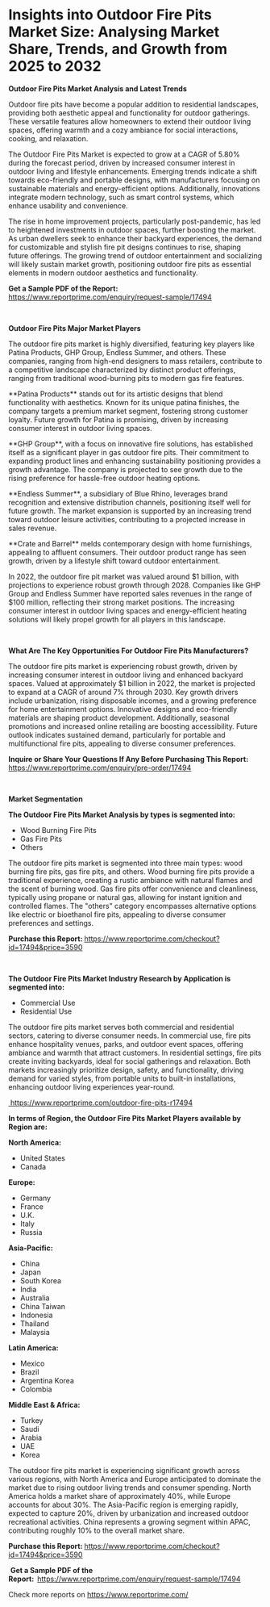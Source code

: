 <p><h1>Insights into Outdoor Fire Pits Market Size: Analysing Market Share, Trends, and Growth from 2025 to 2032</h1></p><p><strong>Outdoor Fire Pits Market Analysis and Latest Trends</strong></p>
<p><p>Outdoor fire pits have become a popular addition to residential landscapes, providing both aesthetic appeal and functionality for outdoor gatherings. These versatile features allow homeowners to extend their outdoor living spaces, offering warmth and a cozy ambiance for social interactions, cooking, and relaxation. </p><p>The Outdoor Fire Pits Market is expected to grow at a CAGR of 5.80% during the forecast period, driven by increased consumer interest in outdoor living and lifestyle enhancements. Emerging trends indicate a shift towards eco-friendly and portable designs, with manufacturers focusing on sustainable materials and energy-efficient options. Additionally, innovations integrate modern technology, such as smart control systems, which enhance usability and convenience. </p><p>The rise in home improvement projects, particularly post-pandemic, has led to heightened investments in outdoor spaces, further boosting the market. As urban dwellers seek to enhance their backyard experiences, the demand for customizable and stylish fire pit designs continues to rise, shaping future offerings. The growing trend of outdoor entertainment and socializing will likely sustain market growth, positioning outdoor fire pits as essential elements in modern outdoor aesthetics and functionality.</p></p>
<p><strong>Get a Sample PDF of the Report:&nbsp;</strong> <a href="https://www.reportprime.com/enquiry/request-sample/17494?utm_campaign=2722&utm_medium=2&utm_source=Github&utm_content=ia&utm_term=18032025&utm_id=outdoor-fire-pits">https://www.reportprime.com/enquiry/request-sample/17494</a></p>
<p>&nbsp;</p>
<p><strong>Outdoor Fire Pits Major Market Players</strong></p>
<p><p>The outdoor fire pits market is highly diversified, featuring key players like Patina Products, GHP Group, Endless Summer, and others. These companies, ranging from high-end designers to mass retailers, contribute to a competitive landscape characterized by distinct product offerings, ranging from traditional wood-burning pits to modern gas fire features.</p><p>**Patina Products** stands out for its artistic designs that blend functionality with aesthetics. Known for its unique patina finishes, the company targets a premium market segment, fostering strong customer loyalty. Future growth for Patina is promising, driven by increasing consumer interest in outdoor living spaces.</p><p>**GHP Group**, with a focus on innovative fire solutions, has established itself as a significant player in gas outdoor fire pits. Their commitment to expanding product lines and enhancing sustainability positioning provides a growth advantage. The company is projected to see growth due to the rising preference for hassle-free outdoor heating options.</p><p>**Endless Summer**, a subsidiary of Blue Rhino, leverages brand recognition and extensive distribution channels, positioning itself well for future growth. The market expansion is supported by an increasing trend toward outdoor leisure activities, contributing to a projected increase in sales revenue.</p><p>**Crate and Barrel** melds contemporary design with home furnishings, appealing to affluent consumers. Their outdoor product range has seen growth, driven by a lifestyle shift toward outdoor entertainment.</p><p>In 2022, the outdoor fire pit market was valued around $1 billion, with projections to experience robust growth through 2028. Companies like GHP Group and Endless Summer have reported sales revenues in the range of $100 million, reflecting their strong market positions. The increasing consumer interest in outdoor living spaces and energy-efficient heating solutions will likely propel growth for all players in this landscape.</p></p>
<p>&nbsp;</p>
<p><strong>What Are The Key Opportunities For Outdoor Fire Pits Manufacturers?</strong></p>
<p><p>The outdoor fire pits market is experiencing robust growth, driven by increasing consumer interest in outdoor living and enhanced backyard spaces. Valued at approximately $1 billion in 2022, the market is projected to expand at a CAGR of around 7% through 2030. Key growth drivers include urbanization, rising disposable incomes, and a growing preference for home entertainment options. Innovative designs and eco-friendly materials are shaping product development. Additionally, seasonal promotions and increased online retailing are boosting accessibility. Future outlook indicates sustained demand, particularly for portable and multifunctional fire pits, appealing to diverse consumer preferences.</p></p>
<p><strong>Inquire or Share Your Questions If Any Before Purchasing This Report:</strong> <a href="https://www.reportprime.com/enquiry/pre-order/17494?utm_campaign=2722&utm_medium=2&utm_source=Github&utm_content=ia&utm_term=18032025&utm_id=outdoor-fire-pits">https://www.reportprime.com/enquiry/pre-order/17494</a></p>
<p>&nbsp;</p>
<p><strong>Market Segmentation</strong></p>
<p><strong>The Outdoor Fire Pits Market Analysis by types is segmented into:</strong></p>
<p><ul><li>Wood Burning Fire Pits</li><li>Gas Fire Pits</li><li>Others</li></ul></p>
<p><p>The outdoor fire pits market is segmented into three main types: wood burning fire pits, gas fire pits, and others. Wood burning fire pits provide a traditional experience, creating a rustic ambiance with natural flames and the scent of burning wood. Gas fire pits offer convenience and cleanliness, typically using propane or natural gas, allowing for instant ignition and controlled flames. The "others" category encompasses alternative options like electric or bioethanol fire pits, appealing to diverse consumer preferences and settings.</p></p>
<p><strong>Purchase this Report:&nbsp;</strong><a href="https://www.reportprime.com/checkout?id=17494&price=3590&utm_campaign=2722&utm_medium=2&utm_source=Github&utm_content=ia&utm_term=18032025&utm_id=outdoor-fire-pits">https://www.reportprime.com/checkout?id=17494&price=3590</a></p>
<p>&nbsp;</p>
<p><strong>The Outdoor Fire Pits Market Industry Research by Application is segmented into:</strong></p>
<p><ul><li>Commercial Use</li><li>Residential Use</li></ul></p>
<p><p>The outdoor fire pits market serves both commercial and residential sectors, catering to diverse consumer needs. In commercial use, fire pits enhance hospitality venues, parks, and outdoor event spaces, offering ambiance and warmth that attract customers. In residential settings, fire pits create inviting backyards, ideal for social gatherings and relaxation. Both markets increasingly prioritize design, safety, and functionality, driving demand for varied styles, from portable units to built-in installations, enhancing outdoor living experiences year-round.</p></p>
<p><a href="https://www.reportprime.com/outdoor-fire-pits-r17494?utm_campaign=2722&utm_medium=2&utm_source=Github&utm_content=ia&utm_term=18032025&utm_id=outdoor-fire-pits">&nbsp;https://www.reportprime.com/outdoor-fire-pits-r17494</a></p>
<p><strong>In terms of Region, the Outdoor Fire Pits Market Players available by Region are:</strong></p>
<p>
    <p> <strong> North America: </strong>
        <ul>
            <li>United States</li>
            <li>Canada</li>
        </ul>
        </p> 
    <p> <strong> Europe: </strong>
        <ul>
            <li>Germany</li>
            <li>France</li>
            <li>U.K.</li>
            <li>Italy</li>
            <li>Russia</li>
        </ul>
        </p> 
    <p> <strong> Asia-Pacific: </strong>
        <ul>
            <li>China</li>
            <li>Japan</li>
            <li>South Korea</li>
            <li>India</li>
            <li>Australia</li>
            <li>China Taiwan</li>
            <li>Indonesia</li>
            <li>Thailand</li>
            <li>Malaysia</li>
        </ul>
        </p> 
    <p> <strong> Latin America: </strong>
        <ul>
            <li>Mexico</li>
            <li>Brazil</li>
            <li>Argentina Korea</li>
            <li>Colombia</li>
        </ul>
        </p> 
    <p> <strong> Middle East & Africa: </strong>
        <ul>
            <li>Turkey</li>
            <li>Saudi</li>
            <li>Arabia</li>
            <li>UAE</li>
            <li>Korea</li>
        </ul>
    </p>
    </p>
<p><p>The outdoor fire pits market is experiencing significant growth across various regions, with North America and Europe anticipated to dominate the market due to rising outdoor living trends and consumer spending. North America holds a market share of approximately 40%, while Europe accounts for about 30%. The Asia-Pacific region is emerging rapidly, expected to capture 20%, driven by urbanization and increased outdoor recreational activities. China represents a growing segment within APAC, contributing roughly 10% to the overall market share.</p></p>
<p><strong>Purchase this Report: </strong><a href="https://www.reportprime.com/checkout?id=17494&price=3590&utm_campaign=2722&utm_medium=2&utm_source=Github&utm_content=ia&utm_term=18032025&utm_id=outdoor-fire-pits">https://www.reportprime.com/checkout?id=17494&price=3590</a></p>
<p>&nbsp;<strong>Get a Sample PDF of the Report:&nbsp;&nbsp;</strong><a href="https://www.reportprime.com/enquiry/request-sample/17494?utm_campaign=2722&utm_medium=2&utm_source=Github&utm_content=ia&utm_term=18032025&utm_id=outdoor-fire-pits">https://www.reportprime.com/enquiry/request-sample/17494</a></p>
<p><strong></strong></p>
<p>Check more reports on <a href="https://www.reportprime.com/?utm_campaign=2722&utm_medium=2&utm_source=Github&utm_content=ia&utm_term=18032025&utm_id=outdoor-fire-pits">https://www.reportprime.com/</a></p>